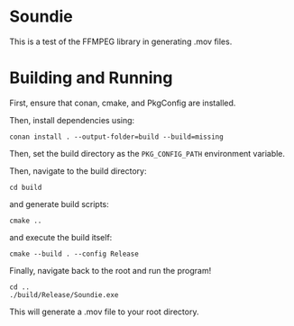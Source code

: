 # Soundie
This is a test of the FFMPEG library in generating .mov files.

# Building and Running

First, ensure that conan, cmake, and PkgConfig are installed.

Then, install dependencies using:
```
conan install . --output-folder=build --build=missing
```

Then, set the build directory as the `PKG_CONFIG_PATH` environment variable.

Then, navigate to the build directory:
```
cd build
```

and generate build scripts:
```
cmake ..
```

and execute the build itself:
```
cmake --build . --config Release
```

Finally, navigate back to the root and run the program!
```
cd ..
./build/Release/Soundie.exe
```

This will generate a .mov file to your root directory.
